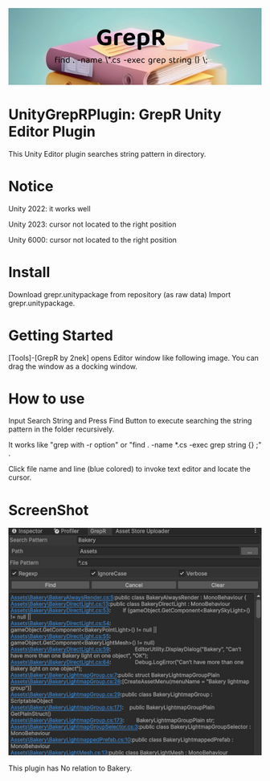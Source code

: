 ![Cover image](grepr-cover.jpg?raw=true "Cover")
# UnityGrepRPlugin: GrepR Unity Editor Plugin

This Unity Editor plugin searches string pattern in directory.

# Notice
Unity 2022: it works well

Unity 2023: cursor not located to the right position

Unity 6000: cursor not located to the right position

# Install
Download grepr.unitypackage from repository (as raw data)
Import grepr.unitypackage. 

# Getting Started
[Tools]-[GrepR by 2nek] opens Editor window like following image.
You can drag the window as a docking window.

# How to use
Input Search String and Press Find Button to execute searching the string pattern in the folder
recursively.

It works like "grep with -r option" or "find . -name \*.cs -exec grep string {} \;"  .

Click file name and line (blue colored) to invoke text editor and locate the cursor.



# ScreenShot
![SS image](/screenshot1.jpg?raw=true "SS")

This plugin has No relation to Bakery.
